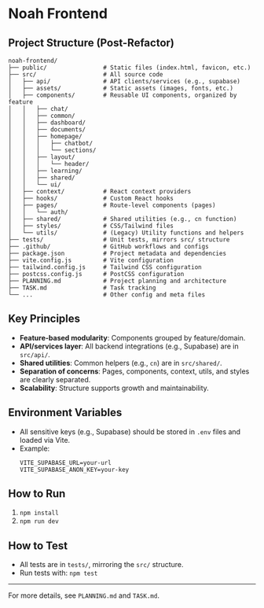 # Noah Frontend

## Project Structure (Post-Refactor)

```
noah-frontend/
├── public/                # Static files (index.html, favicon, etc.)
├── src/                   # All source code
│   ├── api/               # API clients/services (e.g., supabase)
│   ├── assets/            # Static assets (images, fonts, etc.)
│   ├── components/        # Reusable UI components, organized by feature
│   │   ├── chat/
│   │   ├── common/
│   │   ├── dashboard/
│   │   ├── documents/
│   │   ├── homepage/
│   │   │   ├── chatbot/
│   │   │   └── sections/
│   │   ├── layout/
│   │   │   └── header/
│   │   ├── learning/
│   │   ├── shared/
│   │   └── ui/
│   ├── context/           # React context providers
│   ├── hooks/             # Custom React hooks
│   ├── pages/             # Route-level components (pages)
│   │   └── auth/
│   ├── shared/            # Shared utilities (e.g., cn function)
│   ├── styles/            # CSS/Tailwind files
│   └── utils/             # (Legacy) Utility functions and helpers
├── tests/                 # Unit tests, mirrors src/ structure
├── .github/               # GitHub workflows and configs
├── package.json           # Project metadata and dependencies
├── vite.config.js         # Vite configuration
├── tailwind.config.js     # Tailwind CSS configuration
├── postcss.config.js      # PostCSS configuration
├── PLANNING.md            # Project planning and architecture
├── TASK.md                # Task tracking
└── ...                    # Other config and meta files
```

## Key Principles
- **Feature-based modularity**: Components grouped by feature/domain.
- **API/services layer**: All backend integrations (e.g., Supabase) are in `src/api/`.
- **Shared utilities**: Common helpers (e.g., `cn`) are in `src/shared/`.
- **Separation of concerns**: Pages, components, context, utils, and styles are clearly separated.
- **Scalability**: Structure supports growth and maintainability.

## Environment Variables
- All sensitive keys (e.g., Supabase) should be stored in `.env` files and loaded via Vite.
- Example:
  ```env
  VITE_SUPABASE_URL=your-url
  VITE_SUPABASE_ANON_KEY=your-key
  ```

## How to Run
1. `npm install`
2. `npm run dev`

## How to Test
- All tests are in `tests/`, mirroring the `src/` structure.
- Run tests with: `npm test`

---
For more details, see `PLANNING.md` and `TASK.md`. 